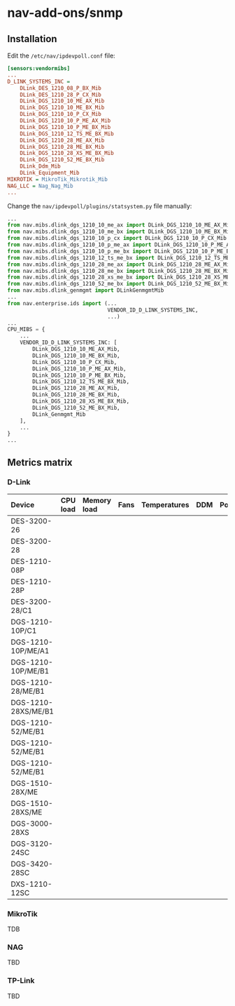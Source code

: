 # nav-add-ons/snmp

## Installation

Edit the `/etc/nav/ipdevpoll.conf` file:

```ini
[sensors:vendormibs]
...
D_LINK_SYSTEMS_INC =
    DLink_DES_1210_08_P_BX_Mib
    DLink_DES_1210_28_P_CX_Mib
    DLink_DGS_1210_10_ME_AX_Mib
    DLink_DGS_1210_10_ME_BX_Mib
    DLink_DGS_1210_10_P_CX_Mib
    DLink_DGS_1210_10_P_ME_AX_Mib
    DLink_DGS_1210_10_P_ME_BX_Mib
    DLink_DGS_1210_12_TS_ME_BX_Mib
    DLink_DGS_1210_28_ME_AX_Mib
    DLink_DGS_1210_28_ME_BX_Mib
    DLink_DGS_1210_28_XS_ME_BX_Mib
    DLink_DGS_1210_52_ME_BX_Mib
    DLink_Ddm_Mib
    DLink_Equipment_Mib
MIKROTIK = MikroTik_Mikrotik_Mib
NAG_LLC = Nag_Nag_Mib
...
```

Change the `nav/ipdevpoll/plugins/statsystem.py` file manually:

```python
...
from nav.mibs.dlink_dgs_1210_10_me_ax import DLink_DGS_1210_10_ME_AX_Mib
from nav.mibs.dlink_dgs_1210_10_me_bx import DLink_DGS_1210_10_ME_BX_Mib
from nav.mibs.dlink_dgs_1210_10_p_cx import DLink_DGS_1210_10_P_CX_Mib
from nav.mibs.dlink_dgs_1210_10_p_me_ax import DLink_DGS_1210_10_P_ME_AX_Mib
from nav.mibs.dlink_dgs_1210_10_p_me_bx import DLink_DGS_1210_10_P_ME_BX_Mib
from nav.mibs.dlink_dgs_1210_12_ts_me_bx import DLink_DGS_1210_12_TS_ME_BX_Mib
from nav.mibs.dlink_dgs_1210_28_me_ax import DLink_DGS_1210_28_ME_AX_Mib
from nav.mibs.dlink_dgs_1210_28_me_bx import DLink_DGS_1210_28_ME_BX_Mib
from nav.mibs.dlink_dgs_1210_28_xs_me_bx import DLink_DGS_1210_28_XS_ME_BX_Mib
from nav.mibs.dlink_dgs_1210_52_me_bx import DLink_DGS_1210_52_ME_BX_Mib
from nav.mibs.dlink_genmgmt import DLinkGenmgmtMib
...
from nav.enterprise.ids import (...
                                VENDOR_ID_D_LINK_SYSTEMS_INC,
                                ...)
...
CPU_MIBS = {
    ...
    VENDOR_ID_D_LINK_SYSTEMS_INC: [
        DLink_DGS_1210_10_ME_AX_Mib,
        DLink_DGS_1210_10_ME_BX_Mib,
        DLink_DGS_1210_10_P_CX_Mib,
        DLink_DGS_1210_10_P_ME_AX_Mib,
        DLink_DGS_1210_10_P_ME_BX_Mib,
        DLink_DGS_1210_12_TS_ME_BX_Mib,
        DLink_DGS_1210_28_ME_AX_Mib,
        DLink_DGS_1210_28_ME_BX_Mib,
        DLink_DGS_1210_28_XS_ME_BX_Mib,
        DLink_DGS_1210_52_ME_BX_Mib,
        DLink_Genmgmt_Mib
    ],
    ...
}
...
```

## Metrics matrix

### D-Link

| Device              | CPU load | Memory load | Fans | Temperatures | DDM  | PoE
| :------------------ | :------- | :---------- | :--- | :----------- | :--- | :---
| DES-3200-26         |          |             |      |              |      |
| DES-3200-28         |          |             |      |              |      |
| DES-1210-08P        |          |             |      |              |      |
| DES-1210-28P        |          |             |      |              |      |
| DES-3200-28/C1      |          |             |      |              |      |
| DGS-1210-10P/C1     |          |             |      |              |      |
| DGS-1210-10P/ME/A1  |          |             |      |              |      |
| DGS-1210-10P/ME/B1  |          |             |      |              |      |
| DGS-1210-28/ME/B1   |          |             |      |              |      |
| DGS-1210-28XS/ME/B1 |          |             |      |              |      |
| DGS-1210-52/ME/B1   |          |             |      |              |      |
| DGS-1210-52/ME/B1   |          |             |      |              |      |
| DGS-1210-52/ME/B1   |          |             |      |              |      |
| DGS-1510-28X/ME     |          |             |      |              |      |
| DGS-1510-28XS/ME    |          |             |      |              |      |
| DGS-3000-28XS       |          |             |      |              |      |
| DGS-3120-24SC       |          |             |      |              |      |
| DGS-3420-28SC       |          |             |      |              |      |
| DXS-1210-12SC       |          |             |      |              |      |

### MikroTik

TDB

### NAG

TBD

### TP-Link

TBD

